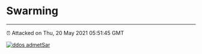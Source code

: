 # Swarming
---
⏰ Attacked on Thu, 20 May 2021 05:51:45 GMT

[![ddos admetSar](https://github.com/kotori-y/swarming/actions/workflows/main.yml/badge.svg)](https://github.com/kotori-y/swarming/actions/workflows/main.yml)

